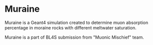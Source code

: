 # Muraine

Muraine is a Geant4 simulation created to determine muon absorption percentage in moraine rocks with different meltwater saturation.

Muraine is a part of BL4S submission from "Muonic Mischief" team.
